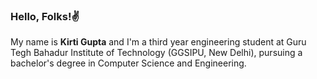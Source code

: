 ### Hello, Folks!✌️
<p>My name is <b>Kirti Gupta</b> and I'm a third year engineering student at Guru Tegh Bahadur Institute of Technology (GGSIPU, New Delhi), pursuing a bachelor's degree in Computer Science and Engineering.</p>

<!--
**Kirti-Gupta12/Kirti-Gupta12** is a ✨ _special_ ✨ repository because its `README.md` (this file) appears on your GitHub profile.

Here are some ideas to get you started:
 ![hi](https://user-images.githubusercontent.com/87939523/186597189-c0c3dadc-f110-4914-8aa5-2b7fca3e7990.gif)

- 🔭 I’m currently working on ...
- 🌱 I’m currently learning ...
- 👯 I’m looking to collaborate on ...
- 🤔 I’m looking for help with ...
- 💬 Ask me about ...
- 📫 How to reach me: ...
- 😄 Pronouns: ...
- ⚡ Fun fact: ...
-->
